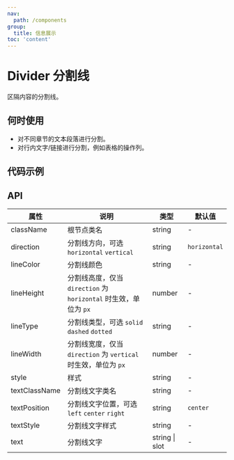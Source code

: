```yaml
---
nav:
  path: /components
group:
  title: 信息展示
toc: 'content'
---
```


# Divider 分割线

<!-- <code src="../../docs/components/compatibility.tsx" inline="true"></code> -->

区隔内容的分割线。

## 何时使用

- 对不同章节的文本段落进行分割。
- 对行内文字/链接进行分割，例如表格的操作列。

## 代码示例
<!-- <code src='pages/Divider/index'></code> -->

## API

| 属性       | 说明                    | 类型         | 默认值        |
| ---------- | ----------------------- | ------------ | ------------- |
| className  | 根节点类名              | string       | -             |
| direction  | 分割线方向，可选 `horizontal` `vertical` | string | `horizontal` |
| lineColor  | 分割线颜色              | string       | -             |
| lineHeight | 分割线高度，仅当 `direction` 为 `horizontal` 时生效，单位为 `px` | number  | - |
| lineType   | 分割线类型，可选 `solid` `dashed` `dotted`   | string | - |
| lineWidth  | 分割线宽度，仅当 `direction` 为 `vertical` 时生效，单位为 `px`  | number | - |
| style      | 样式                    | string       | -             |
| textClassName | 分割线文字类名      | string       | -             |
| textPosition | 分割线文字位置，可选 `left` `center` `right` | string | `center` |
| textStyle    | 分割线文字样式      | string       | -             |
| text         | 分割线文字          | string \| slot | -           |
